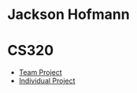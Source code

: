 # Jackson Hofmann

# CS320
* [Team Project](http://cs320t.jhofmann1.xyz)
* [Individual Project](http://cs320i.jhofmann1.xyz)
